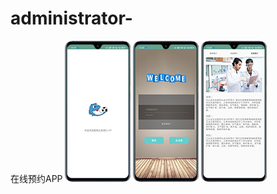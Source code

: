 # administrator-
在线预约APP
<img src="https://github.com/kamput520/administrator-/blob/master/0.png">
<img src="https://github.com/kamput520/administrator-/blob/master/2.png">
<img src="https://github.com/kamput520/administrator-/blob/master/9.png">
